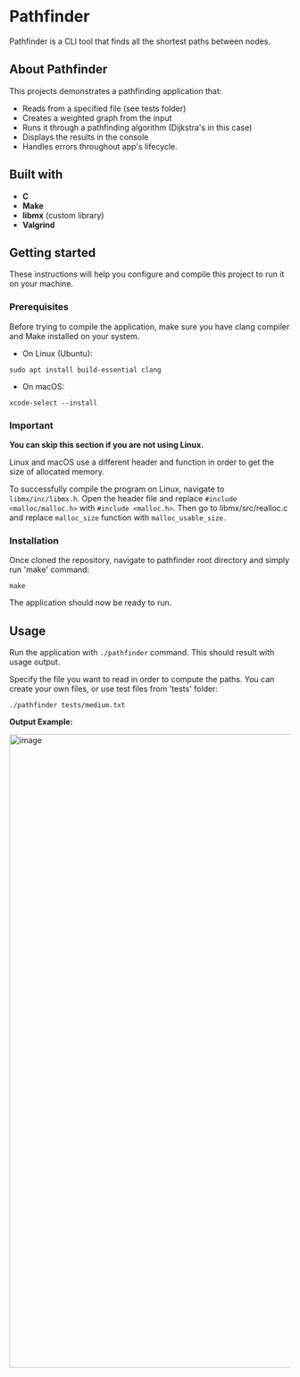 # Pathfinder
Pathfinder is a CLI tool that finds all the shortest paths between nodes.

## About Pathfinder
This projects demonstrates a pathfinding application that:
* Reads from a specified file (see tests folder)
* Creates a weighted graph from the input
* Runs it through a pathfinding algorithm (Dijkstra's in this case)
* Displays the results in the console
* Handles errors throughout app's lifecycle.

## Built with
* **C**
* **Make**
* **libmx** (custom library)
* **Valgrind**

## Getting started
These instructions will help you configure and compile this project to run it on your machine.

### Prerequisites
Before trying to compile the application, make sure you have clang compiler and Make installed on your system.

* On Linux (Ubuntu):
```
sudo apt install build-essential clang
```

* On macOS:
```
xcode-select --install
```

### Important
**You can skip this section if you are not using Linux.**

Linux and macOS use a different header and function in order to get the size of allocated memory.

To successfully compile the program on Linux, navigate to `libmx/inc/libmx.h`. Open the header file and replace `#include <malloc/malloc.h>` with `#include <malloc.h>`. Then go to libmx/src/realloc.c and replace `malloc_size` function with `malloc_usable_size`.

### Installation
Once cloned the repository, navigate to pathfinder root directory and simply run 'make' command:
```
make
```

The application should now be ready to run.

## Usage

Run the application with `./pathfinder` command. This should result with usage output.

Specify the file you want to read in order to compute the paths. You can create your own files, or use test files from 'tests' folder:
```
./pathfinder tests/medium.txt
```

**Output Example:**

<img width="1132" alt="image" src="https://github.com/user-attachments/assets/3ec915fc-241f-4b61-b2f0-0024abea75bc" />
